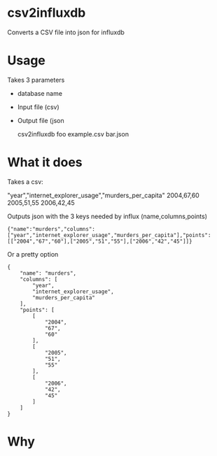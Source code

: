 csv2influxdb
============

Converts a CSV file into json for influxdb

# Usage

Takes 3 parameters

 - database name
 - Input file (csv)
 - Output file (json
 
    csv2influxdb foo example.csv bar.json
    
# What it does

Takes a csv:

"year","internet_explorer_usage","murders_per_capita"
2004,67,60
2005,51,55
2006,42,45

Outputs json with the 3 keys needed by influx (name,columns,points)


    {"name":"murders","columns":["year","internet_explorer_usage","murders_per_capita"],"points":[["2004","67","60"],["2005","51","55"],["2006","42","45"]]}

Or a pretty option

```
{
    "name": "murders",
    "columns": [
        "year",
        "internet_explorer_usage",
        "murders_per_capita"
    ],
    "points": [
        [
            "2004",
            "67",
            "60"
        ],
        [
            "2005",
            "51",
            "55"
        ],
        [
            "2006",
            "42",
            "45"
        ]
    ]
}
```

# Why
